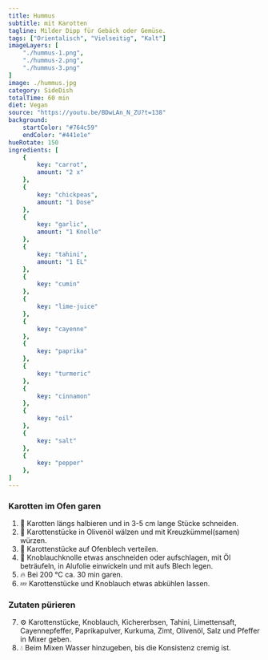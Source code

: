 ```yaml
---
title: Hummus
subtitle: mit Karotten
tagline: Milder Dipp für Gebäck oder Gemüse.
tags: ["Orientalisch", "Vielseitig", "Kalt"]
imageLayers: [
    "./hummus-1.png",
    "./hummus-2.png",
    "./hummus-3.png"
]
image: ./hummus.jpg
category: SideDish
totalTime: 60 min
diet: Vegan
source: "https://youtu.be/BDwLAn_N_ZU?t=138"
background:
    startColor: "#764c59"
    endColor: "#441e1e"
hueRotate: 150
ingredients: [
    {
        key: "carrot",
        amount: "2 x"
    },
    {
        key: "chickpeas",
        amount: "1 Dose"
    },
    {
        key: "garlic",
        amount: "1 Knolle"
    },
    {
        key: "tahini",
        amount: "1 EL"
    },
    {
        key: "cumin"
    },
    {
        key: "lime-juice"
    },
    {
        key: "cayenne"
    },
    {
        key: "paprika"
    },
    {
        key: "turmeric"
    },
    {
        key: "cinnamon"
    },
    {
        key: "oil"
    },
    {
        key: "salt"
    },
    {
        key: "pepper"
    },
]
---
```


### Karotten im Ofen garen

1. 🔪 <span class="i-carrot">Karotten</span> längs halbieren und in 3-5 cm lange Stücke schneiden.
2. 🧂 <span class="i-carrot">Karottenstücke</span> in Olivenöl wälzen und mit <span class="i-cumin">Kreuzkümmel(samen)</span> würzen.
3. 🥕 <span class="i-carrot">Karottenstücke</span> auf Ofenblech verteilen.
4. 🧄 <span class="i-garlic">Knoblauchknolle</span> etwas anschneiden oder aufschlagen, mit <span class="i-oil">Öl</span> beträufeln, in Alufolie einwickeln und mit aufs Blech legen.
5. 🔥 Bei 200 °C ca. 30 min garen.
6. 💤 <span class="i-carrot">Karottenstücke</span> und <span class="i-garlic">Knoblauch</span> etwas abkühlen lassen.

### Zutaten pürieren

7. ⚙️ <span class="i-carrot">Karottenstücke</span>, <span class="i-garlic">Knoblauch</span>, <span class="i-chickpeas">Kichererbsen</span>, <span class="i-tahini">Tahini</span>, <span class="i-lime-juice">Limettensaft</span>, <span class="i-cayenne">Cayennepfeffer</span>, <span class="i-paprika">Paprikapulver</span>, <span class="i-turmeric">Kurkuma</span>, <span class="i-cinnamon">Zimt</span>, <span class="i-oil">Olivenöl</span>, <span class="i-salt">Salz</span> und <span class="i-pepper">Pfeffer</span> in Mixer geben.
8. 💧 Beim Mixen Wasser hinzugeben, bis die Konsistenz cremig ist.